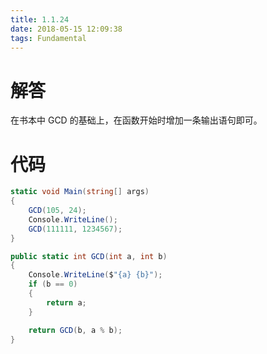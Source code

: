 ```yaml
---
title: 1.1.24
date: 2018-05-15 12:09:38
tags: Fundamental
---
```


# 解答

在书本中 GCD 的基础上，在函数开始时增加一条输出语句即可。

# 代码

```csharp
static void Main(string[] args)
{
    GCD(105, 24);
    Console.WriteLine();
    GCD(111111, 1234567);
}

public static int GCD(int a, int b)
{
    Console.WriteLine($"{a} {b}");
    if (b == 0)
    {
        return a;
    }

    return GCD(b, a % b);
}
```

